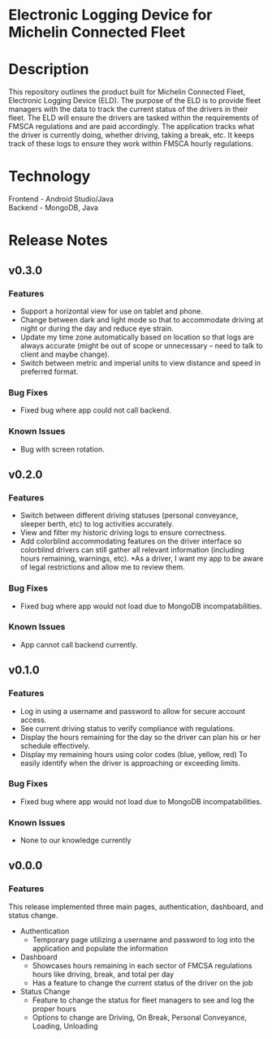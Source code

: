 # Electronic Logging Device for Michelin Connected Fleet

# Description
This repository outlines the product built for Michelin Connected Fleet, Electronic Logging Device (ELD). The purpose of the ELD is to provide fleet managers with the data to track the current status of the drivers in their fleet. The ELD will ensure the drivers are tasked within the requirements of FMSCA regulations and are paid accordingly. The application tracks what the driver is currently doing, whether driving, taking a break, etc. It keeps track of these logs to ensure they work within FMSCA hourly regulations.

# Technology
Frontend - Android Studio/Java \
Backend - MongoDB, Java

# Release Notes
## v0.3.0
### Features
* Support a horizontal view for use on tablet and phone.  
* Change between dark and light mode so that to accommodate driving at night or during the day and reduce eye strain. 
* Update my time zone automatically based on location so that logs are always accurate (might be out of scope or unnecessary – need to talk to client and maybe change). 
* Switch between metric and imperial units to view distance and speed in preferred format. 
### Bug Fixes
* Fixed bug where app could not call backend.
### Known Issues
* Bug with screen rotation.


## v0.2.0
### Features
* Switch between different driving statuses (personal conveyance, sleeper berth, etc) to log activities accurately. 
* View and filter my historic driving logs to ensure correctness. 
* Add colorblind accommodating features on the driver interface so colorblind drivers can still gather all relevant information (including hours remaining, warnings, etc). 
*As a driver, I want my app to be aware of legal restrictions and allow me to review them. 
### Bug Fixes
* Fixed bug where app would not load due to MongoDB incompatabilities.
### Known Issues
* App cannot call backend currently.

## v0.1.0
### Features
* Log in using a username and password to allow for secure account access. 
* See current driving status to verify compliance with regulations. 
* Display the hours remaining for the day so the driver can plan his or her schedule effectively. 
* Display my remaining hours using color codes (blue, yellow, red) To easily identify when the driver is approaching or exceeding limits.
### Bug Fixes
* Fixed bug where app would not load due to MongoDB incompatabilities.
### Known Issues
* None to our knowledge currently

## v0.0.0
### Features
This release implemented three main pages, authentication, dashboard, and status change. 
* Authentication
  * Temporary page utilizing a username and password to log into the application and populate the information
* Dashboard
  * Showcases hours remaining in each sector of FMCSA regulations hours like driving, break, and total per day
  * Has a feature to change the current status of the driver on the job
* Status Change
  * Feature to change the status for fleet managers to see and log the proper hours
  * Options to change are Driving, On Break, Personal Conveyance, Loading, Unloading

